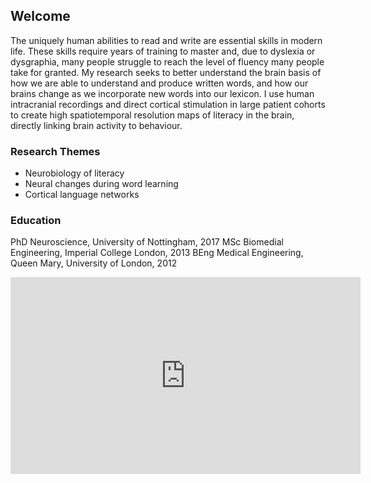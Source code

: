 ## Welcome

The uniquely human abilities to read and write are essential skills in modern life. These skills require years of training to master and, due to dyslexia or dysgraphia, many people struggle to reach the level of fluency many people take for granted. My research seeks to better understand the brain basis of how we are able to understand and produce written words, and how our brains change as we incorporate new words into our lexicon. I use human intracranial recordings and direct cortical stimulation in large patient cohorts to create high spatiotemporal resolution maps of literacy in the brain, directly linking brain activity to behaviour. 

### Research Themes
- Neurobiology of literacy
- Neural changes during word learning
- Cortical language networks

### Education	
PhD Neuroscience, University of Nottingham, 2017
MSc Biomedial Engineering, Imperial College London, 2013
BEng Medical Engineering, Queen Mary, University of London, 2012

<iframe width="560" height="315" src="https://www.youtube.com/embed/gABVHQTcC-w" title="YouTube video player" frameborder="0" allow="accelerometer; autoplay; clipboard-write; encrypted-media; gyroscope; picture-in-picture" allowfullscreen></iframe>

